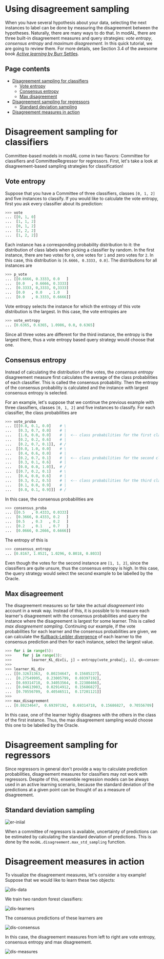 # Using disagreement sampling
When you have several hypothesis about your data, selecting the next instances to label can be done by measuring the disagreement between the hypotheses. Naturally, there are many ways to do that. In modAL, there are three built-in disagreement measures and query strategies: *vote entropy*, *consensus entropy* and *maximum disagreement*. In this quick tutorial, we are going to review them. For more details, see Section 3.4 of the awesome book [*Active learning* by Burr Settles](http://active-learning.net/).

## Page contents
- [Disagreement sampling for classifiers](#disagreement-classifiers)
  - [Vote entropy](#vote-entropy)
  - [Consensus entropy](#consensus-entropy)
  - [Max disagreement](#max-disagreement)
- [Disagreement sampling for regressors](#disagreement-regressors)
  - [Standard deviation sampling](#std-sampling)
- [Disagreement measures in action](#disagreement-measures-in-action)

# Disagreement sampling for classifiers<a name="disagreement-classifiers"></a>
Committee-based models in modAL come in two flavors: Committee for classifiers and CommitteeRegressor for regressors. First, let's take a look at disagreement-based sampling strategies for classification!

## Vote entropy<a name="vote-entropy"></a>
Suppose that you have a Committee of three classifiers, classes ```[0, 1, 2]``` and five instances to classify. If you would like to calculate the vote entropy, first you ask every classifier about its prediction:
```python
>>> vote
... [[0, 1, 0]
...  [1, 1, 2]
...  [0, 1, 2]
...  [2, 2, 2]
...  [1, 2, 2]]
```
Each instance has a corresponding probability distribution to it: the distribution of class labels when picking a classifier by random. In the first instance, there are two votes for ```0```, one votes for ```1``` and zero votes for ```2```. In this case, this distribution is ```[0.6666, 0.3333, 0.0]```. The distributions for all instances are
```python
>>> p_vote
... [[0.6666, 0.3333, 0.0   ]
...  [0.0   , 0.6666, 0.3333]
...  [0.3333, 0,3333, 0,3333]
...  [0.0   , 0.0   , 1.0   ]
...  [0.0   , 0.3333, 0.6666]]
```
Vote entropy selects the instance for which the entropy of this vote distribution is the largest. In this case, the vote entropies are
```python
>>> vote_entropy
... [0.6365, 0.6365, 1.0986, 0.0, 0.6365]
```
Since all three votes are different for the third instance, the entropy is the largest there, thus a vote entropy based query strategy would choose that one.

## Consensus entropy<a name="consensus-entropy"></a>
Instead of calculating the distribution of the votes, the *consensus entropy* disagreement measure first calculates the average of the class probabilities of each classifier. This is called the consensus probability. Then the entropy of the consensus probability is calculated and the instance with largest consensus entropy is selected.

For an example, let's suppose that we continue the previous example with three classifiers, classes ```[0, 1, 2]``` and five instances to classify. For each classifier, the class probabilities are
```python
>>> vote_proba
... [[[0.8, 0.1, 0.0]    # \
...   [0.3, 0.7, 0.0]    # |
...   [1.0, 0.0, 0.0]    # |  <-- class probabilities for the first classifier
...   [0.2, 0.2, 0.6]    # |
...   [0.2, 0.7, 0.1]],  # /
...  [[0.0, 1.0, 0.0]    # \
...   [0.4, 0.6, 0.0]    # |
...   [0.2, 0.7, 0.1]    # |  <-- class probabilities for the second classifier
...   [0.3, 0.1, 0.6]    # |
...   [0.0, 0.0, 1.0]],  # /
...  [[0.7, 0.2, 0.1]    # \
...   [0.4, 0.0, 0.6]    # |
...   [0.3, 0.2, 0.5]    # |  <-- class probabilities for the third classifier
...   [0.1, 0.0, 0.9]    # |
...   [0.0, 0.1, 0.9]]]  # /
```
In this case, the consensus probabilities are
```python
>>> consensus_proba
... [[0.5   , 0.4333, 0.0333]
...  [0.3666, 0.4333, 0.2   ]
...  [0.5   , 0.3   , 0.2   ]
...  [0.2   , 0.1   , 0.7   ]
...  [0.0666, 0.2666, 0.6666]]
```
The entropy of this is
```python
>>> consensus_entropy
... [0.8167, 1.0521, 1.0296, 0.8018, 0.8033]
```
Even though the votes for the second instance are ```[1, 1, 2]```, since the classifiers are quite unsure, thus the consensus entropy is high. In this case, the query strategy would select the second example to be labelled by the Oracle.

## Max disagreement<a name="max-disagreement"></a>
The disagreement measures so far take the actual *disagreement* into account in a weak way. Instead of this, it is possible to to measure each learner's disagreement with the consensus probabilities and query the instance where the disagreement is largest for some learner. This is called *max disagreement sampling*. Continuing our example, if the vote probabilities for each learner and the consensus probabilities are given, we can calculate the [Kullback-Leibler divergence](https://en.wikipedia.org/wiki/Kullback%E2%80%93Leibler_divergence) of each learner to the consensus prediction and then for each instance, select the largest value.
```python
>>> for i in range(5):
>>>     for j in range(3):
>>>         learner_KL_div[i, j] = entropy(vote_proba[j, i], qk=consensus_proba[i])
>>>
>>> learner_KL_div
... [[0.32631363,  0.80234647,  0.15685227],
...  [0.27549995,  0.23005799,  0.69397192],
...  [0.69314718,  0.34053564,  0.22380466],
...  [0.04613903,  0.02914912,  0.15686827],
...  [0.70556709,  0.40546511,  0.17201121]]
>>>
>>> max_disagreement
... [0.80234647,  0.69397192,  0.69314718,  0.15686827,  0.70556709]
```
In this case, one of the learner highly disagrees with the others in the class of the first instance. Thus, the max disagreement sampling would choose this one to be labelled by the Oracle.

# Disagreement sampling for regressors<a name="disagreement-regressors"></a>
Since regressors in general don't provide a way to calculate prediction probabilities, disagreement measures for classifiers may not work with regressors. Despite of this, ensemble regression models can be always used in an active learning scenario, because the standard deviation of the predictions at a given point can be thought of as a measure of disagreement.

## Standard deviation sampling<a name="std-sampling"></a>

![er-iniial](img/er-initial.png)

When a committee of regressors is available, uncertainty of predictions can be estimated by calculating the standard deviation of predictions. This is done by the ```modAL.disagreement.max_std_sampling``` function.

# Disagreement measures in action<a name="disagreement-measures-in-action"></a>
To visualize the disagreement measures, let's consider a toy example! Suppose that we would like to learn these two objects:

![dis-data](img/dis-data.png)

We train two random forest classifiers:

![dis-learners](img/dis-learners.png)

The consensus predictions of these learners are

![dis-consensus](img/dis-consensus.png)

In this case, the disagreement measures from left to right are vote entropy, consensus entropy and max disagreement.

![dis-measures](img/dis-measures.png)

